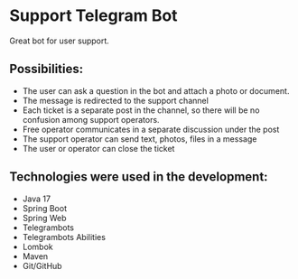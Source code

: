 # Support Telegram Bot
Great bot for user support.

## Possibilities:
- The user can ask a question in the bot and attach a photo or document.
- The message is redirected to the support channel
- Each ticket is a separate post in the channel, so there will be no confusion among support operators.
- Free operator communicates in a separate discussion under the post
- The support operator can send text, photos, files in a message
- The user or operator can close the ticket

## Technologies were used in the development:
- Java 17
- Spring Boot
- Spring Web
- Telegrambots
- Telegrambots Abilities
- Lombok
- Maven
- Git/GitHub


